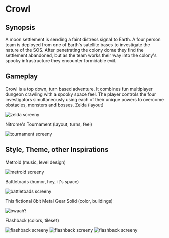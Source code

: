 Crowl
=====

Synopsis
--------
A moon settlement is sending a faint distress signal to Earth. A four person team is deployed from one of Earth's satellite bases to investigate the nature of the SOS. After penetrating the colony dome they find the settlement abandoned, but as the team works their way into the colony's spooky infrastructure they encounter formidable evil.

Gameplay
--------
Crowl is a top down, turn based adventure. It combines fun multiplayer dungeon crawling with a spooky space feel.
The player controls the four investigators simultaneously using each of their unique powers to overcome obstacles, monsters and bosses.
Zelda (layout)  

![zelda screeny](http://www.nerdlets.org/wp-content/uploads/2008/07/zelda.png)

Nitrome's Tournament (layout, turns, feel) 

![tournament screeny](http://i3.ytimg.com/vi/rAOZUV8S0jk/mqdefault.jpg) 

Style, Theme, other Inspirations
--------------------------------
Metroid (music, level design) 

![metroid screeny](http://www.mobygames.com/images/shots/l/312628-metroid-nes-screenshot-the-battle-against-the-mother-brain.png)

Battletoads (humor, hey, it's space)  

![battletoads screeny](http://coolrom.com/screenshots/nes/Battletoads%20Double%20Dragon%20\(2\).gif)

This fictional 8bit Metal Gear Solid (color, buildings) 

![bwaah?](http://static02.mediaite.com/geekosystem/uploads/2010/08/mgs4.png)

Flashback (colors, tileset)

![flashback screeny](http://www.atariage.com/Jaguar/screenshots/s_Flashback_7.jpg)
![flashback screeny](http://www.emuparadise.me/Sega%20Genesis/Snaps/Flashback%20\(J\).png)
![flashback screeny](http://www.mobygames.com/images/shots/l/363485-flashback-the-quest-for-identity-3do-screenshot-saving-your.png)
